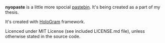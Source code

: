 **nyopaste** is a little more spocial [pastebin]. It's being created as
a part of my thesis.

It's created with [HoloGram] framework.

Licenced under MIT License (see included LICENSE.md file), unless otherwise
stated in the source code.

[pastebin]: http://en.wikipedia.org/wiki/Pastebin
[HoloGram]: https://github.com/HolonGlobe/HoloGram

